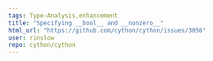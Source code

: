 ```yaml
---
tags: Type-Analysis,enhancement
title: "Specifying __bool__ and __nonzero__"
html_url: "https://github.com/cython/cython/issues/3056"
user: rinslow
repo: cython/cython
---
```


